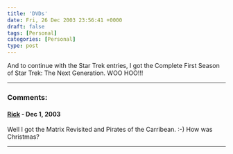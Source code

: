 ```yaml
---
title: 'DVDs'
date: Fri, 26 Dec 2003 23:56:41 +0000
draft: false
tags: [Personal]
categories: [Personal]
type: post
---
```


And to continue with the Star Trek entries, I got the Complete First Season of
Star Trek: The Next Generation. WOO HOO!!!

---
### Comments:

#### [Rick]( "rickvh@speakeasy.net") - <time datetime="2003-12-29 13:28:25">Dec 1, 2003</time>

Well I got the Matrix Revisited and Pirates of the Carribean. :-) How was
Christmas?

---

